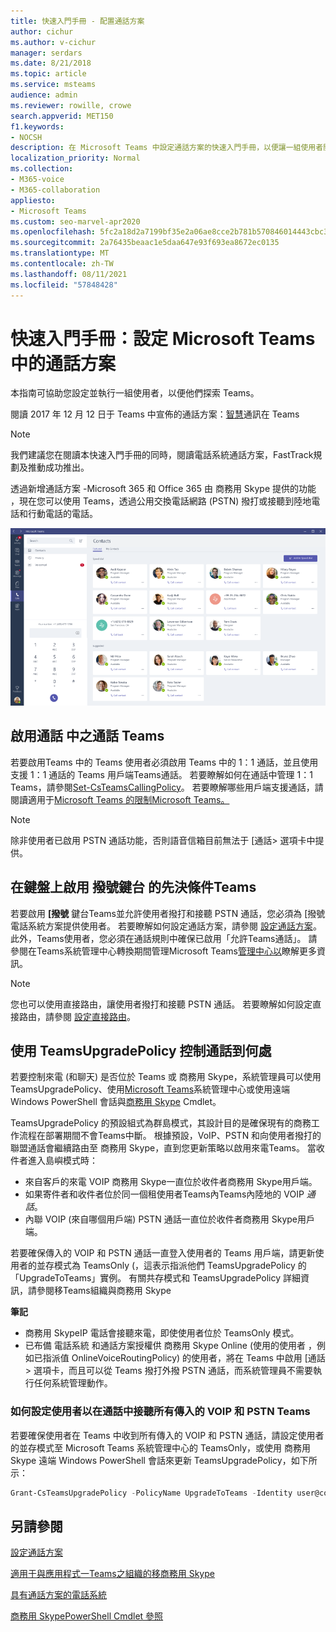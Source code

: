 ```yaml
---
title: 快速入門手冊 - 配置通話方案
author: cichur
ms.author: v-cichur
manager: serdars
ms.date: 8/21/2018
ms.topic: article
ms.service: msteams
audience: admin
ms.reviewer: rowille, crowe
search.appverid: MET150
f1.keywords:
- NOCSH
description: 在 Microsoft Teams 中設定通話方案的快速入門手冊，以便讓一組使用者開始使用。
localization_priority: Normal
ms.collection:
- M365-voice
- M365-collaboration
appliesto:
- Microsoft Teams
ms.custom: seo-marvel-apr2020
ms.openlocfilehash: 5fc2a18d2a7199bf35e2a06ae8cce2b781b570846014443cbc30b393e39e52aa
ms.sourcegitcommit: 2a76435beaac1e5daa647e93f693ea8672ec0135
ms.translationtype: MT
ms.contentlocale: zh-TW
ms.lasthandoff: 08/11/2021
ms.locfileid: "57848428"
---
```

# <a name="quick-start-guide-configuring-calling-plans-in-microsoft-teams"></a>快速入門手冊：設定 Microsoft Teams 中的通話方案

本指南可協助您設定並執行一組使用者，以便他們探索 Teams。

閱讀 2017 年 12 月 12 日于 Teams 中宣佈的通話方案：[智慧](https://aka.ms/ipyqus)通訊在 Teams

> [!NOTE]
> 我們建議您在閱讀本快速入門手冊的同時，閱讀電話系統通話方案，FastTrack[](calling-plan-landing-page.md)規劃及推動成功推出。 [](https://aka.ms/cloudvoice)

透過新增通話方案 -Microsoft 365 和 Office 365 由 商務用 Skype 提供的功能 ，現在您可以使用 Teams，透過公用交換電話網路 (PSTN) 撥打或接聽到陸地電話和行動電話的電話。

![顯示連絡人頁面的螢幕擷取畫面Teams](media/Calling_in_Teams.png)
## <a name="prerequisites-for-enabling-the-calls-tab-in-teams"></a>啟用通話 **中之通話** Teams
若要啟用Teams 中的 Teams 使用者必須啟用 Teams 中的 1：1 通話，並且使用支援 1：1 通話的 Teams 用戶端Teams通話。 若要瞭解如何在通話中管理 1：1 Teams，請參閱[Set-CsTeamsCallingPolicy](/powershell/module/skype/set-csteamscallingpolicy)。 若要瞭解哪些用戶端支援通話，請閱讀適用于[Microsoft Teams 的限制Microsoft Teams。](./limits-specifications-teams.md)

> [!NOTE]
> 除非使用者已啟用 PSTN 通話功能，否則語音信箱目前無法于 [通話> 選項卡中提供。 

## <a name="prerequisites-for-enabling-the-dial-pad-in-teams"></a>在鍵盤上啟用 **撥號鍵台** 的先決條件Teams
若要啟用 **[撥號** 鍵台Teams並允許使用者撥打和接聽 PSTN 通話，您必須為 [撥號電話系統方案提供使用者。 若要瞭解如何設定通話方案，請參閱 [設定通話方案](./set-up-calling-plans.md)。
此外，Teams使用者，您必須在通話規則中確保已啟用「允許Teams通話」。 請參閱在Teams系統管理中心轉換期間管理Microsoft Teams[管理中心以](./manage-teams-skypeforbusiness-admin-center.md)瞭解更多資訊。
> [!NOTE]
> 您也可以使用直接路由，讓使用者撥打和接聽 PSTN 通話。 若要瞭解如何設定直接路由，請參閱 [設定直接路由](./direct-routing-configure.md)。

## <a name="using-teamsupgradepolicy-to-control-where-calls-land"></a>使用 TeamsUpgradePolicy 控制通話到何處
若要控制來電 (和聊天) 是否位於 Teams 或 商務用 Skype，系統管理員可以使用 TeamsUpgradePolicy、使用[Microsoft Teams](https://aka.ms/teamsadmincenter)系統管理中心或使用遠端 Windows PowerShell 會話與[商務用 Skype](/powershell/module/skype) Cmdlet。


TeamsUpgradePolicy 的預設組式為群島模式，其設計目的是確保現有的商務工作流程在部署期間不會Teams中斷。 根據預設，VoIP、PSTN 和向使用者撥打的聯盟通話會繼續路由至 商務用 Skype，直到您更新策略以啟用來電Teams。  當收件者進入島嶼模式時：

 - 來自客戶的來電 VOIP 商務用 Skype一直位於收件者商務用 Skype用戶端。
 - 如果寄件者和收件者位於同一個租使用者Teams內Teams內陸地的 VOIP *通話*。
 - 內聯 VOIP (來自哪個用戶端) PSTN 通話一直位於收件者商務用 Skype用戶端。
 
若要確保傳入的 VOIP 和 PSTN 通話一直登入使用者的 Teams 用戶端，請更新使用者的並存模式為 TeamsOnly (，這表示指派他們 TeamsUpgradePolicy 的 「UpgradeToTeams」實例。  有關共存模式和 TeamsUpgradePolicy 詳細資訊，請參閱移[](./migration-interop-guidance-for-teams-with-skype.md)Teams組織與商務用 Skype

**筆記**
 - 商務用 SkypeIP 電話會接聽來電，即使使用者位於 TeamsOnly 模式。  
 - 已布備 電話系統 和通話方案授權供 商務用 Skype Online (使用的使用者 ，例如已指派值 OnlineVoiceRoutingPolicy) 的使用者，將在 Teams 中啟用 [通話> 選項卡，而且可以從 Teams 撥打外撥 PSTN 通話，而系統管理員不需要執行任何系統管理動作。


### <a name="how-to-configure-users-to-receive-all-incoming-voip-and-pstn-calls-in-teams"></a>如何設定使用者以在通話中接聽所有傳入的 VOIP 和 PSTN Teams
若要確保使用者在 Teams 中收到所有傳入的 VOIP 和 PSTN 通話，請設定使用者的並存模式至 Microsoft Teams 系統管理中心的 TeamsOnly，或使用 商務用 Skype 遠端 Windows PowerShell 會話來更新 TeamsUpgradePolicy，如下所示：

```powershell
Grant-CsTeamsUpgradePolicy -PolicyName UpgradeToTeams -Identity user@contoso.com
```

## <a name="see-also"></a>另請參閱
[設定通話方案](/SkypeForBusiness/what-are-calling-plans-in-office-365/set-up-calling-plans)

[適用于與應用程式一Teams之組織的移商務用 Skype](./migration-interop-guidance-for-teams-with-skype.md)

[具有通話方案的電話系統](calling-plan-landing-page.md)

[商務用 SkypePowerShell Cmdlet 參照](/powershell/module/skype)
